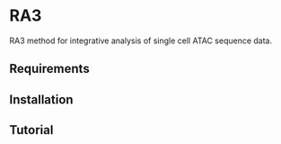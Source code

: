 # RA3
RA3 method for integrative analysis of single cell ATAC sequence data.

## Requirements

## Installation

## Tutorial